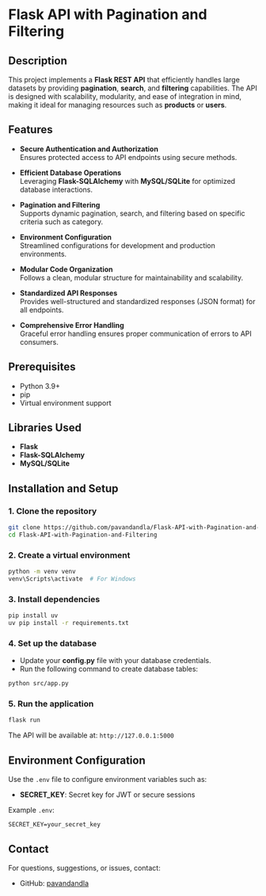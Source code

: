 # Flask API with Pagination and Filtering

## Description

This project implements a **Flask REST API** that efficiently handles large datasets by providing **pagination**, **search**, and **filtering** capabilities. The API is designed with scalability, modularity, and ease of integration in mind, making it ideal for managing resources such as **products** or **users**.

## **Features**

- **Secure Authentication and Authorization**  
  Ensures protected access to API endpoints using secure methods.

- **Efficient Database Operations**  
  Leveraging **Flask-SQLAlchemy** with **MySQL/SQLite** for optimized database interactions.

- **Pagination and Filtering**  
  Supports dynamic pagination, search, and filtering based on specific criteria such as category.

- **Environment Configuration**  
  Streamlined configurations for development and production environments.

- **Modular Code Organization**  
  Follows a clean, modular structure for maintainability and scalability.

- **Standardized API Responses**  
  Provides well-structured and standardized responses (JSON format) for all endpoints.

- **Comprehensive Error Handling**  
  Graceful error handling ensures proper communication of errors to API consumers.

## Prerequisites

- Python 3.9+
- pip
- Virtual environment support

## **Libraries Used**

- **Flask**
- **Flask-SQLAlchemy**
- **MySQL/SQLite**

## **Installation and Setup**

### **1. Clone the repository**

```bash
git clone https://github.com/pavandandla/Flask-API-with-Pagination-and-Filtering.git
cd Flask-API-with-Pagination-and-Filtering
```

### **2. Create a virtual environment**

```bash
python -m venv venv
venv\Scripts\activate  # For Windows
```

### **3. Install dependencies**

```bash
pip install uv
uv pip install -r requirements.txt
```

### **4. Set up the database**

- Update your **config.py** file with your database credentials.
- Run the following command to create database tables:

```bash
python src/app.py
```

### **5. Run the application**

```bash
flask run
```

The API will be available at: `http://127.0.0.1:5000`

## **Environment Configuration**

Use the `.env` file to configure environment variables such as:
- **SECRET_KEY**: Secret key for JWT or secure sessions

Example `.env`:

```plaintext
SECRET_KEY=your_secret_key
```

## **Contact**

For questions, suggestions, or issues, contact:

- GitHub: [pavandandla](https://github.com/pavandandla)
